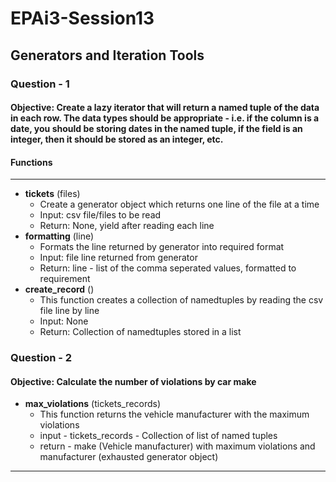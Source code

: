 # EPAi3-Session13

## Generators and Iteration Tools

### Question - 1

#### Objective: Create a lazy iterator that will return a named tuple of the data in each row. The data types should be appropriate - i.e. if the column is a date, you should be storing dates in the named tuple, if the field is an integer, then it should be stored as an integer, etc.

#### Functions
----------------
* __tickets__ (files)
    - Create a generator object which returns one line of the file at a time
    - Input: csv file/files to be read
    - Return: None, yield after reading each line
* __formatting__ (line)
    - Formats the line returned by generator into required format
    - Input: file line returned from generator
    - Return: line - list of the comma seperated values, formatted to requirement
* __create_record__ ()
    - This function creates a collection of namedtuples by reading the csv file line by line
    - Input: None
    - Return: Collection of namedtuples stored in a list

### Question - 2

#### Objective: Calculate the number of violations by car make

* __max_violations__ (tickets_records)
    - This function returns the vehicle manufacturer with the maximum violations
    - input - tickets_records - Collection of list of named tuples
    - return - make (Vehicle manufacturer) with maximum violations and manufacturer (exhausted generator object)

__________________________________________________________________________________________________________________
